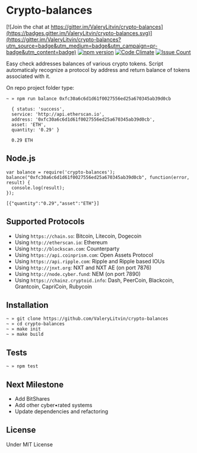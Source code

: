 # Crypto-balances
[![Join the chat at https://gitter.im/ValeryLitvin/crypto-balances](https://badges.gitter.im/ValeryLitvin/crypto-balances.svg)](https://gitter.im/ValeryLitvin/crypto-balances?utm_source=badge&utm_medium=badge&utm_campaign=pr-badge&utm_content=badge)
[![npm version](https://badge.fury.io/js/crypto-balances.svg)](https://badge.fury.io/js/crypto-balances)
[![Code Climate](https://codeclimate.com/github/ValeryLitvin/crypto-balances/badges/gpa.svg)](https://codeclimate.com/github/ValeryLitvin/crypto-balances)
[![Issue Count](https://codeclimate.com/github/ValeryLitvin/crypto-balances/badges/issue_count.svg)](https://codeclimate.com/github/ValeryLitvin/crypto-balances)

Easy check addresses balances of various crypto tokens. Script automaticaly recognize a protocol by address and return balance of tokens associated with it.

On repo project folder type:
```
~ » npm run balance 0xfc30a6c6d1d61f0027556ed25a670345ab39d0cb

  { status: 'success',
  service: 'http://api.etherscan.io',
  address: '0xfc30a6c6d1d61f0027556ed25a670345ab39d0cb',
  asset: 'ETH',
  quantity: '0.29' }

  0.29 ETH
```

## Node.js

```
var balance = require('crypto-balances');
balance("0xfc30a6c6d1d61f0027556ed25a670345ab39d0cb", function(error, result) {
  console.log(result);
});

[{"quantity":"0.29","asset":"ETH"}]
```

## Supported Protocols

- Using `https://chain.so`: Bitcoin, Litecoin, Dogecoin
- Using `http://etherscan.io`: Ethereum
- Using `http://blockscan.com`: Counterparty
- Using `https://api.coinprism.com`: Open Assets Protocol
- Using `https://api.ripple.com`: Ripple and Ripple based IOUs
- Using `http://jnxt.org`: NXT and NXT AE (on port 7876)
- Using `http://node.cyber.fund`: NEM (on port 7890)
- Using `https://chainz.cryptoid.info`: Dash, PeerCoin, Blackcoin, Grantcoin, CapriCoin, Rubycoin

## Installation

```
~ » git clone https://github.com/ValeryLitvin/crypto-balances
~ » cd crypto-balances
~ » make init
~ » make build
```

## Tests
```
~ » npm test
```

## Next Milestone
- Add BitShares
- Add other cyber•rated systems
- Update dependencies and refactoring

## License

Under MIT License
